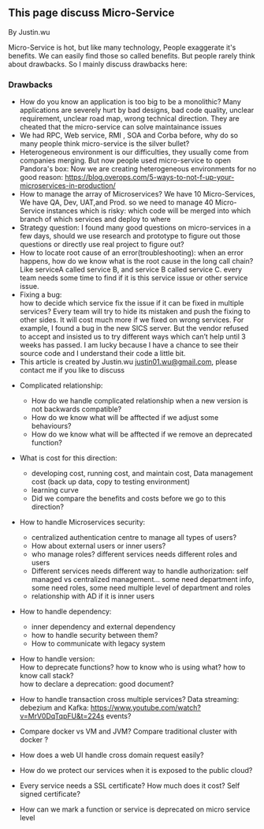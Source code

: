 ## This page discuss Micro-Service
By Justin.wu  

Micro-Service is hot, but like many technology, People exaggerate it's benefits.
We can easily find those so called benefits. But people rarely think about drawbacks.
So I mainly discuss drawbacks here: 

### Drawbacks

- How do you know an application is too big to be a monolithic? 
  Many applications are severely hurt by bad designs, bad code quality, unclear requirement, unclear road map, wrong technical direction. 
  They are cheated that the micro-service can solve maintainance issues
- We had RPC, Web service, RMI , SOA and Corba before, why do so many people think micro-service is the silver bullet?
- Heterogeneous environment is our difficulties, they usually come from companies merging. 
   But now people used micro-service to open Pandora's box: 
   Now we are creating heterogeneous environments for no good reason:
   https://blog.overops.com/5-ways-to-not-f-up-your-microservices-in-production/
- How to manage the array of Microservices?
   We have 10 Micro-Services, We have QA, Dev, UAT,and Prod. 
   so we need to manage 40 Micro-Service instances which is risky: 
   which code will be merged into which branch of which services and deploy to where
- Strategy question: 
   I found many good questions on micro-services in a few days, 
   should we use research and prototype to figure out those questions or directly use real project to figure out?
- How to locate root cause of an error(troubleshooting):
   when an error happens, how do we know what is the root cause in the long call chain? 
   Like serviceA called service B, and service B called service C. 
   every team needs some time to find if it is this service issue or other service issue.
- Fixing a bug:  
  how to decide which service fix the issue if it can be fixed in multiple services? 
  Every team will try to  hide its mistaken and push the fixing to other sides. 
  It will cost much more if we fixed on wrong services.
  For example, I found a bug in the new SICS server. 
  But the vendor refused to accept and insisted us to try different ways which can’t help until 3 weeks has passed. 
  I am lucky because I have a chance to see their source code and I understand their code a little bit.
- This article is created by Justin.wu justin01.wu@gmail.com, please contact me if you like to discuss  
* Complicated relationship: 
  * How do we handle complicated relationship when a new version is not backwards compatible?
  * How do we know what will be afftected if we adjust some behaviours?
  * How do we know what will be afftected if we remove an deprecated function?
* What is cost for this direction:
    * developing cost, running cost, and maintain cost, Data management cost (back up data, copy to testing environment)
    * learning curve
    * Did we compare the benefits and costs before we go to this direction?

* How to handle Microservices security:
    * centralized authentication centre to manage all types of users?
    * How about external users or inner users?
    * who manage roles? different services needs different roles and users
    * Different services needs different way to handle authorization: self managed vs centralized management...
       some need department info, some need roles, some need multiple level of department and roles
	* relationship with AD if it is inner users    

* How to handle dependency:
  * inner dependency and external dependency
  * how to handle security between them?
  *  How to communicate with legacy system     
  
- How to handle version:     
   How to deprecate functions?
    how to know who is using what?
    how to know call stack?    
    how to declare a deprecation: good document?   
-  How to handle transaction cross multiple services?
    Data streaming: debezium and Kafka: 
    https://www.youtube.com/watch?v=MrV0DqTqpFU&t=224s
    events? 
- Compare docker vs VM and JVM? Compare traditional cluster with docker ?
- How does a web UI handle cross domain request easily?
- How do we protect our services when it is exposed to the public cloud?
- Every service needs a SSL certificate? How much does it cost? Self signed certificate?

- How can we mark a function or service is deprecated on micro service level



